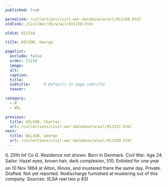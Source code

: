 ```yaml
---
published: true

permalink: /collections/civil-war-database/w/wil/011158.html
oldlink: /CivilWar/db/w/wil/011158.html

oldid: 011158

title: WILSON, George

pagelist:
  exclude: false
  order: 11158
  image: 
  alt:
  caption:
  title:
  subtitle:      # Defaults to page subtitle
  teaser:

category: 
  - W 
  - WIL

previous:
  title: WILSON, Charles
  url: /collections/civil-war-database/w/wil/011157.html  
next:
  title: WILSON, George
  url: /collections/civil-war-database/w/wil/011159.html   
---
```

IL 20th Inf Co G. Residence not shown. Born in Denmark. Civil War: Age 24. Sailor. Hazel eyes, brown hair, dark complexion, 5&#146;10&#148;. Enlisted for one year on 10 Nov 1864 at Alton, Illinois, and mustered there the same day. Private. Drafted. Not yet reported. Nodischarge furnished at mustering out of this company. Sources: (ILSA reel two p 83)